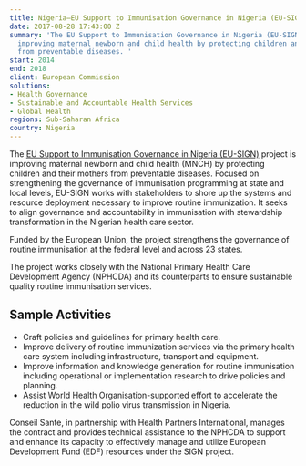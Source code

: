 ```yaml
---
title: Nigeria—EU Support to Immunisation Governance in Nigeria (EU-SIGN)
date: 2017-08-28 17:43:00 Z
summary: 'The EU Support to Immunisation Governance in Nigeria (EU-SIGN) project is
  improving maternal newborn and child health by protecting children and their mothers
  from preventable diseases. '
start: 2014
end: 2018
client: European Commission
solutions:
- Health Governance
- Sustainable and Accountable Health Services
- Global Health
regions: Sub-Saharan Africa
country: Nigeria
---
```


The [EU Support to Immunisation Governance in Nigeria (EU-SIGN)](https://eu-sign.org/) project is improving maternal newborn and child health (MNCH) by protecting children and their mothers from preventable diseases. Focused on strengthening the governance of immunisation programming at state and local levels, EU-SIGN works with stakeholders to shore up the systems and resource deployment necessary to improve routine immunization. It seeks to align governance and accountability in immunisation with stewardship transformation in the Nigerian health care sector.

Funded by the European Union, the project strengthens the governance of routine immunisation at the federal level and across 23 states.

The project works closely with the National Primary Health Care Development Agency (NPHCDA) and its counterparts to ensure sustainable quality routine immunisation services.

## Sample Activities

* Craft policies and guidelines for primary health care.
* Improve delivery of routine immunization services via the primary health care system including infrastructure, transport and equipment.
* Improve information and knowledge generation for routine immunisation including operational or implementation research to drive policies and planning.
* Assist World Health Organisation-supported effort to accelerate the reduction in the wild polio virus transmission in Nigeria. 

Conseil Sante, in partnership with Health Partners International, manages the contract and provides technical assistance to the NPHCDA to support and enhance its capacity to effectively manage and utilize European Development Fund (EDF) resources under the SIGN project. 